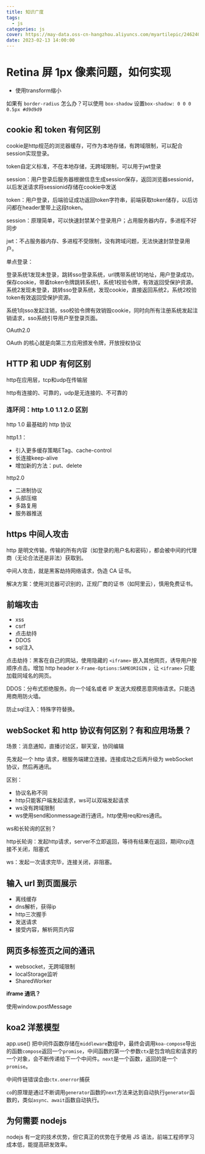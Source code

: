```yaml
---
title: 知识广度
tags:
  - js
categories: js
cover: https://may-data.oss-cn-hangzhou.aliyuncs.com/myartilepic/2462401306aa800a3a5910d9c921956a.png
date: 2023-02-13 14:00:00
---
```


# Retina 屏 1px 像素问题，如何实现

- 使用transform缩小

如果有 `border-radius` 怎么办？可以使用 `box-shadow` 设置`box-shadow: 0 0 0 0.5px #d9d9d9`

## cookie 和 token 有何区别

cookie是http规范的浏览器缓存，可作为本地存储，有跨域限制，可以配合session实现登录。

token自定义标准，不在本地存储，无跨域限制，可以用于jwt登录

session：用户登录后服务器根据信息生成session保存，返回浏览器sessionid，以后发送请求将sessionid存储在cookie中发送

token：用户登录，后端验证成功返回token字符串，前端获取token储存，以后访问都在header里带上这段token。

session：原理简单，可以快速封禁某个登录用户；占用服务器内存，多进程不好同步

jwt：不占服务器内存、多进程不受限制，没有跨域问题，无法快速封禁登录用户。

单点登录：

登录系统1发现未登录，跳转sso登录系统，url携带系统1的地址，用户登录成功，保存cookie，带着token令牌跳转系统1，系统1校验令牌，有效返回受保护资源。系统2发现未登录，跳转sso登录系统，发现cookie，直接返回系统2，系统2校验token有效返回受保护资源。

系统1向sso发起注销，sso校验令牌有效销毁cookie，同时向所有注册系统发起注销请求，sso系统引导用户至登录页面。

OAuth2.0

OAuth 的核心就是向第三方应用颁发令牌，开放授权协议

## HTTP 和 UDP 有何区别

http在应用层，tcp和udp在传输层

http有连接的、可靠的，udp是无连接的、不可靠的

### **连环问：http 1.0 1.1 2.0 区别**

http 1.0 最基础的 http 协议

http1.1：

- 引入更多缓存策略ETag、cache-control
- 长连接keep-alive
- 增加新的方法：put、delete

http2.0

- 二进制协议
- 头部压缩
- 多路复用
- 服务器推送

## **https 中间人攻击**

http 是明文传输，传输的所有内容（如登录的用户名和密码），都会被中间的代理商（无论合法还是非法）获取到。

中间人攻击，就是黑客劫持网络请求，伪造 CA 证书。

解决方案：使用浏览器可识别的，正规厂商的证书（如阿里云），慎用免费证书。

## 前端攻击

- xss
- csrf
- 点击劫持
- DDOS
- sql注入

点击劫持：黑客在自己的网站，使用隐藏的 `<iframe>` 嵌入其他网页，诱导用户按顺序点击。增加 http header `X-Frame-Options:SAMEORIGIN` ，让 `<iframe>` 只能加载同域名的网页。

DDOS：分布式拒绝服务。向一个域名或者 IP 发送大规模恶意网络请求。只能选用商用防火墙。

防止sql注入：特殊字符替换。

## webSocket 和 http 协议有何区别？有和应用场景？

场景：消息通知，直播讨论区，聊天室，协同编辑

先发起一个 http 请求，根服务端建立连接。连接成功之后再升级为 webSocket 协议，然后再通讯。

区别：

- 协议名称不同
- http只能客户端发起请求，ws可以双端发起请求
- ws没有跨域限制
- ws使用send和onmessage进行通讯，http使用req和res通讯。

ws和长轮询的区别？

http长轮询：发起http请求，server不立即返回，等待有结果在返回，期间tcp连接不关闭，阻塞式

ws：发起一次请求完毕，连接关闭，非阻塞。

## **输入 url 到页面展示**

- 离线缓存
- dns解析，获得ip
- http三次握手
- 发送请求
- 接受内容，解析网页内容

## **网页多标签页之间的通讯**

- websocket，无跨域限制
- localStorage监听
- SharedWorker

**iframe 通讯？**

使用window.postMessage

## **koa2 洋葱模型**

app.use() 把中间件函数存储在`middleware`数组中，最终会调用`koa-compose`导出的函数`compose`返回一个`promise`，中间函数的第一个参数`ctx`是包含响应和请求的一个对象，会不断传递给下一个中间件。`next`是一个函数，返回的是一个`promise`。

中间件链错误会由`ctx.onerror`捕获

`co`的原理是通过不断调用`generator`函数的`next`方法来达到自动执行`generator`函数的，类似`async、await`函数自动执行。

## **为何需要 nodejs**

nodejs 有一定的技术优势，但它真正的优势在于使用 JS 语法，前端工程师学习成本低，能提高研发效率。
